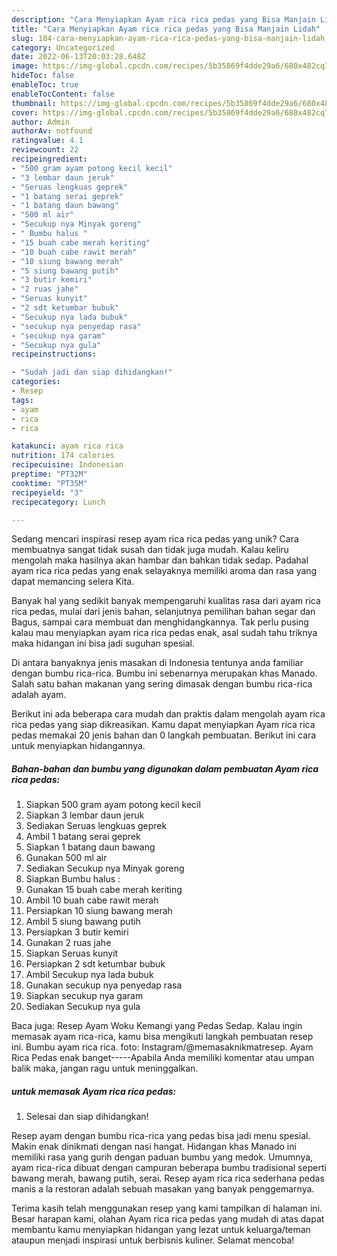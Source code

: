 ```yaml
---
description: "Cara Menyiapkan Ayam rica rica pedas yang Bisa Manjain Lidah"
title: "Cara Menyiapkan Ayam rica rica pedas yang Bisa Manjain Lidah"
slug: 184-cara-menyiapkan-ayam-rica-rica-pedas-yang-bisa-manjain-lidah
category: Uncategorized
date: 2022-06-13T20:03:28.648Z
image: https://img-global.cpcdn.com/recipes/5b35869f4dde29a6/680x482cq70/ayam-rica-rica-pedas-foto-resep-utama.jpg
hideToc: false
enableToc: true
enableTocContent: false
thumbnail: https://img-global.cpcdn.com/recipes/5b35869f4dde29a6/680x482cq70/ayam-rica-rica-pedas-foto-resep-utama.jpg
cover: https://img-global.cpcdn.com/recipes/5b35869f4dde29a6/680x482cq70/ayam-rica-rica-pedas-foto-resep-utama.jpg
author: Admin
authorAv: notfound
ratingvalue: 4.1
reviewcount: 22
recipeingredient:
- "500 gram ayam potong kecil kecil"
- "3 lembar daun jeruk"
- "Seruas lengkuas geprek"
- "1 batang serai geprek"
- "1 batang daun bawang"
- "500 ml air"
- "Secukup nya Minyak goreng"
- " Bumbu halus "
- "15 buah cabe merah keriting"
- "10 buah cabe rawit merah"
- "10 siung bawang merah"
- "5 siung bawang putih"
- "3 butir kemiri"
- "2 ruas jahe"
- "Seruas kunyit"
- "2 sdt ketumbar bubuk"
- "Secukup nya lada bubuk"
- "secukup nya penyedap rasa"
- "secukup nya garam"
- "Secukup nya gula"
recipeinstructions:

- "Sudah jadi dan siap dihidangkan!"
categories:
- Resep
tags:
- ayam
- rica
- rica

katakunci: ayam rica rica 
nutrition: 174 calories
recipecuisine: Indonesian
preptime: "PT32M"
cooktime: "PT35M"
recipeyield: "3"
recipecategory: Lunch

---
```





Sedang mencari inspirasi resep ayam rica rica pedas yang unik? Cara membuatnya sangat tidak susah dan tidak juga mudah. Kalau keliru mengolah maka hasilnya akan hambar dan bahkan tidak sedap. Padahal ayam rica rica pedas yang enak selayaknya memiliki aroma dan rasa yang dapat memancing selera Kita.





Banyak hal yang sedikit banyak mempengaruhi kualitas rasa dari ayam rica rica pedas, mulai dari jenis bahan, selanjutnya pemilihan bahan segar dan Bagus, sampai cara membuat dan menghidangkannya. Tak perlu pusing kalau mau menyiapkan ayam rica rica pedas enak,      asal sudah tahu triknya maka hidangan ini bisa jadi suguhan spesial.














Di antara banyaknya jenis masakan di Indonesia tentunya anda familiar dengan bumbu rica-rica. Bumbu ini sebenarnya merupakan khas Manado. Salah satu bahan makanan yang sering dimasak dengan bumbu rica-rica adalah ayam.






Berikut ini ada beberapa cara mudah dan praktis dalam mengolah ayam rica rica pedas yang siap dikreasikan. Kamu dapat menyiapkan Ayam rica rica pedas memakai 20 jenis bahan dan 0 langkah pembuatan. Berikut ini cara untuk menyiapkan hidangannya.

<!--inarticleads1-->

##### Bahan-bahan dan bumbu yang digunakan dalam pembuatan Ayam rica rica pedas:

1. Siapkan 500 gram ayam potong kecil kecil
1. Siapkan 3 lembar daun jeruk
1. Sediakan Seruas lengkuas geprek
1. Ambil 1 batang serai geprek
1. Siapkan 1 batang daun bawang
1. Gunakan 500 ml air
1. Sediakan Secukup nya Minyak goreng
1. Siapkan  Bumbu halus :
1. Gunakan 15 buah cabe merah keriting
1. Ambil 10 buah cabe rawit merah
1. Persiapkan 10 siung bawang merah
1. Ambil 5 siung bawang putih
1. Persiapkan 3 butir kemiri
1. Gunakan 2 ruas jahe
1. Siapkan Seruas kunyit
1. Persiapkan 2 sdt ketumbar bubuk
1. Ambil Secukup nya lada bubuk
1. Gunakan secukup nya penyedap rasa
1. Siapkan secukup nya garam
1. Sediakan Secukup nya gula


Baca juga: Resep Ayam Woku Kemangi yang Pedas Sedap. Kalau ingin memasak ayam rica-rica, kamu bisa mengikuti langkah pembuatan resep ini. Bumbu ayam rica rica. foto: Instagram/@memasaknikmatresep. Ayam Rica Pedas enak banget-----Apabila Anda memiliki komentar atau umpan balik maka, jangan ragu untuk meninggalkan. 

<!--inarticleads2-->

#####  untuk memasak Ayam rica rica pedas:


1. Selesai dan siap dihidangkan!

Resep ayam dengan bumbu rica-rica yang pedas bisa jadi menu spesial. Makin enak dinikmati dengan nasi hangat. Hidangan khas Manado ini memiliki rasa yang gurih dengan paduan bumbu yang medok. Umumnya, ayam rica-rica dibuat dengan campuran beberapa bumbu tradisional seperti bawang merah, bawang putih, serai. Resep ayam rica rica sederhana pedas manis a la restoran adalah sebuah masakan yang banyak penggemarnya. 

Terima kasih telah menggunakan resep yang kami tampilkan di halaman ini. Besar harapan kami, olahan Ayam rica rica pedas yang mudah di atas dapat membantu kamu menyiapkan hidangan yang lezat untuk keluarga/teman ataupun menjadi inspirasi untuk berbisnis kuliner. Selamat mencoba!
